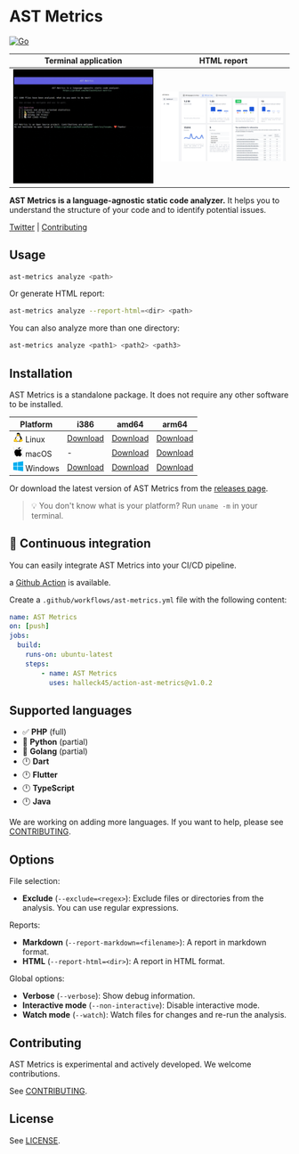 # AST Metrics

[![Go](https://github.com/Halleck45/ast-metrics/actions/workflows/test.yml/badge.svg)](https://github.com/Halleck45/ast-metrics/actions/workflows/test.yml)

| Terminal application | HTML report |
| --- | ---------- |
| ![AST Metrics is a language-agnostic static code analyzer.](./docs/preview.gif) |![HTML report](./docs/preview-html-report.png) |

**AST Metrics is a language-agnostic static code analyzer.** It helps you to understand the structure of your code and to identify potential issues.

[Twitter](https://twitter.com/Halleck45) | [Contributing](.github/CONTRIBUTING.md)

## Usage

```bash
ast-metrics analyze <path>
```

Or generate HTML report:

```bash
ast-metrics analyze --report-html=<dir> <path>
```

You can also analyze more than one directory:

```bash
ast-metrics analyze <path1> <path2> <path3>
```
## Installation

AST Metrics is a standalone package. It does not require any other software to be installed.

| Platform |  i386 | amd64 | arm64 |
| -------- |  ------ | ------ | ------ |
| ![](./docs/emoji-tux.png) Linux    | [Download](https://github.com/Halleck45/ast-metrics/releases/download/v0.0.11-alpha/ast-metrics_Linux_i386) | [Download](https://github.com/Halleck45/ast-metrics/releases/download/v0.0.11-alpha/ast-metrics_Linux_x86_64) | [Download](https://github.com/Halleck45/ast-metrics/releases/download/v0.0.11-alpha/ast-metrics_Linux_arm64)
| ![](./docs/emoji-apple.png) macOS    | - | [Download](https://github.com/Halleck45/ast-metrics/releases/download/v0.0.11-alpha/ast-metrics_Darwin_arm64) | [Download](https://github.com/Halleck45/ast-metrics/releases/download/v0.0.11-alpha/ast-metrics_Darwin_x86_64)
| ![](./docs/emoji-windows.png) Windows  | [Download](https://github.com/Halleck45/ast-metrics/releases/download/v0.0.11-alpha/ast-metrics_Windows_i386.exe) | [Download](https://github.com/Halleck45/ast-metrics/releases/download/v0.0.11-alpha/ast-metrics_Windows_x86_64.exe) | [Download](https://github.com/Halleck45/ast-metrics/releases/download/v0.0.11-alpha/ast-metrics_Windows_arm64.exe)

Or download the latest version of AST Metrics from the [releases page](https://github.com/Halleck45/ast-metrics/releases/latest).

> 💡 You don't know what is your platform? Run `uname -m` in your terminal.

## 🚀 Continuous integration

You can easily integrate AST Metrics into your CI/CD pipeline.

a [Github Action](https://github.com/marketplace/actions/ast-metrics-analysis) is available.

Create a `.github/workflows/ast-metrics.yml` file with the following content:

```yaml
name: AST Metrics
on: [push]
jobs:
  build:
    runs-on: ubuntu-latest
    steps:
        - name: AST Metrics
          uses: halleck45/action-ast-metrics@v1.0.2
```


## Supported languages

+ ✅ **PHP** (full)
+ 👷 **Python** (partial)
+ 👷 **Golang** (partial)
+ 🕛 **Dart**
+ 🕛 **Flutter**
+ 🕛 **TypeScript**
+ 🕛 **Java**


We are working on adding more languages. If you want to help, please see [CONTRIBUTING](.github/CONTRIBUTING.md).

## Options

File selection:

+ **Exclude** (`--exclude=<regex>`): Exclude files or directories from the analysis. You can use regular expressions.

Reports:

- **Markdown** (`--report-markdown=<filename>`): A report in markdown format.
- **HTML** (`--report-html=<dir>`): A report in HTML format.

Global options:

- **Verbose** (`--verbose`): Show debug information.
- **Interactive mode** (`--non-interactive`): Disable interactive mode.
- **Watch mode** (`--watch`): Watch files for changes and re-run the analysis.

## Contributing

AST Metrics is experimental and actively developed. We welcome contributions.

See [CONTRIBUTING](.github/CONTRIBUTING.md).

## License

See [LICENSE](LICENSE).
